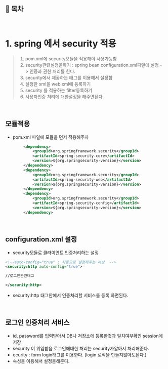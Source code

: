 ## 🔖 목차


<br/>




# 1. spring 에서 security 적용
> 1. pom.xml에 security모듈을 적용해야 사용가능함
> 2. security관련설정을하기 : spring bean configuration.xml파일에 설정 ->  인증과 권한 처리를 한다.
> 3. security에서 제공하는 태그를 이용해서 설정함
> 4. 설정한 xml을 web.xml에 등록하기
> 5. security 를 적용하는 filter등록하기
> 6. 사용자인증 처리에 대한설정을 해주면된다.

<br/>

## 모듈적용
- pom.xml 파일에 모듈을 먼저 적용해주자

```xml
		<dependency>
			<groupId>org.springframework.security</groupId>
			<artifactId>spring-security-core</artifactId>
			<version>${org.springsecurity-version}</version>
		</dependency>
		<dependency>
			<groupId>org.springframework.security</groupId>
			<artifactId>spring-security-web</artifactId>
			<version>${org.springsecurity-version}</version>
		</dependency>
		<dependency>
			<groupId>org.springframework.security</groupId>
			<artifactId>spring-security-config</artifactId>
			<version>${org.springsecurity-version}</version>
		</dependency>
```

<br/>

## configuration.xml 설정
- security모듈로 클라이언트 인증처리하는 설정


```xml
<!--auto-config="true" : 자동으로 설정해주는 속성  -->
<security:http auto-config="true">

//로그인관련태그

</security:http>	
```
- security:http 태그안에서 인증처리할 서비스를 등록 하면된다.

<br/>

## 로그인 인증처리 서비스

- id, password를 입력받아서 DB나 저장소에 등록한것과 일치여부확인 session에 저장
- security 이 위임받음 로그인에대한 처리는 security가알아서 처리해준다.
- ecurity : form login태그를 이용한다. (login 로직을 만들지않아도된다.)
- 속성을 이용해서 설정을해준다.
		

